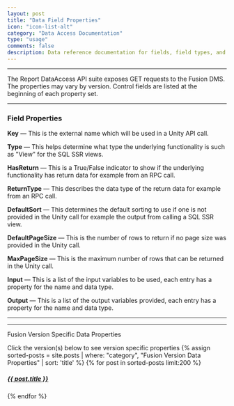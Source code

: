 ```yaml
---
layout: post
title: "Data Field Properties"
icon: "icon-list-alt"
category: "Data Access Documentation"
type: "usage" comments: falsedescription: Data reference documentation for fields, field types, and size
---
```


---

The Report DataAccess API suite exposes GET requests to the Fusion DMS. The properties may vary by version. Control fields are listed at the beginning of each property set. 

---

### Field Properties

**Key** — This is the external name which will be used in a Unity API call.

**Type** — This helps determine what type the underlying functionality is such as "View" for the SQL SSR views.

**HasReturn** — This is a True/False indicator to show if the underlying functionality has return data for example from an RPC call.

**ReturnType** — This describes the data type of the return data for example from an RPC call.

**DefaultSort** — This determines the default sorting to use if one is not provided in the Unity call for example the output from calling a SQL SSR view.

**DefaultPageSize** — This is the number of rows to return if no page size was provided in the Unity call.

**MaxPageSize** — This is the maximum number of rows that can be returned in the Unity call.

**Input** — This is a list of the input variables to be used, each entry has a property for the name and data type.

**Output** — This is a list of the output variables provided, each entry has a property for the name and data type.

---
---

<p class= "catheader"> Fusion Version Specific Data Properties</p>
Click the version(s) below to see version specific properties
{% assign sorted-posts = site.posts | where: "category", "Fusion Version Data Properties" | sort: 'title' %}
{% for post in sorted-posts limit:200 %}
<h5> <a href="{{ site.baseurl}}{{ post.url }}.html"  onclick="window.open(this.href,'_new','addressbar=no,toolbar=no,location=no,status=no,menubar=no,scrollbars=yes,resizable=no,width=700,height=550'); return false;">{{ post.title }}</a></h5>
{% endfor %}
